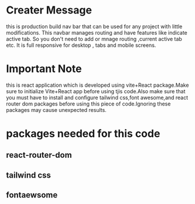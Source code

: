 # Creater Message
this is production build nav bar that can be used for any project with little modifications.
This navbar manages routing and have features like indicate active tab. So you don't need to add or mnage routing ,current active tab etc. It is full responsive for desktop , tabs and mobile screens.


# Important Note
this is react application which is developed using vite+React package.Make sure to initialize Vite+React app 
before using tjis code.Also make sure that you must have to install and configure tailwind css,font awesome,and react router dom packages before using this piece of code.Ignoring these packages may cause unexpected results.

# packages needed for this code
## react-router-dom
## tailwind css
## fontaewsome

